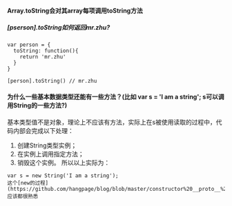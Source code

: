 #### Array.toString会对其array每项调用toString方法

##### [pserson].toString如何返回mr.zhu?
```
var person = {
  toString: function(){
    return 'mr.zhu'
  }
}

[person].toString() // mr.zhu
```
#### 为什么一些基本数据类型还能有一些方法？(比如 var s = 'I am a string'; s可以调用String的一些方法?)
基本类型值不是对象，理论上不应该有方法，实际上在s被使用读取的过程中，代码内部会完成以下处理：
1. 创建String类型实例；
2. 在实例上调用指定方法；
3. 销毁这个实例。
所以以上实际为：
```
var s = new String('I am a string');
这个[new的过程](https://github.com/hangpage/blog/blob/master/constructor%20__proto__%20prototype%E7%9A%84%E7%90%86%E8%A7%A3.md)应该都很熟悉
```

